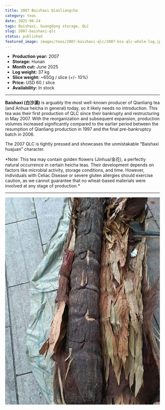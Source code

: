 ```yaml
---
title: 2007 Baishaxi Qianliangcha
category: teas
date: 2025-06-24
tags: Baishaxi, Guangdong storage, QLC
slug: 2007-baishaxi-qlc
status: published
featured_image: images/teas/2007-baishaxi-qlc/2007-bsx-qlc-whole-log.jpg
---
```


- **Production year:** 2007
- **Storage:** Hunan
- **Month cut:** June 2025
- **Log weight:** 37 kg 
- **Slice weight:** ~650g / slice (+/- 10%) 
- **Price:** USD 60 / slice  
- **Availability:** In stock


---

**Baishaxi (白沙溪)** is arguably the most well-known producer of Qianliang tea (and Anhua heicha in general) today, so it likely needs no introduction. This tea was their first production of QLC since their bankrupty and restructuring in May 2007. With the reorganization and subsequent expansion, production volumes increased significantly compared to the earlier period between the resumption of Qianliang production in 1997 and the final pre-bankruptcy batch in 2006.

The 2007 QLC is tightly pressed and showcases the unmistakable “Baishaxi huajuan” character.

<p class="small-paragraph">
*Note: This tea may contain golden flowers (Jinhua/金花), a perfectly natural occurrence in certain heicha teas. Their development depends on factors like microbial activity, storage conditions, and time. However, individuals with Celiac Disease or severe gluten allergies should exercise caution, as we cannot guarantee that no wheat-based materials were involved at any stage of production.*
</p>

---


![Log prior to cutting](/images/teas/2007-baishaxi-qlc/2007-bsx-qlc-whole-log.jpg)
